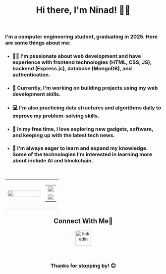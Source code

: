 <h1 align="center">Hi there, I'm Ninad! 🙋‍♂️</h1>
<br>

### I'm a computer engineering student, graduating in 2025. Here are some things about me:

- ### 👨‍💻 I'm passionate about web development and have experience with frontend technologies (HTML, CSS, JS), backend (Express.js), database (MongoDB), and authentication.
- ### 🚀 Currently, I'm working on building projects using my web development skills.
- ### 💻 I'm also practicing data structures and algorithms daily to improve my problem-solving skills.
- ### 📱 In my free time, I love exploring new gadgets, software, and keeping up with the latest tech news.
- ### 🌱 I'm always eager to learn and expand my knowledge. Some of the technologies I'm interested in learning more about include AI and blockchain.


<br>
<table border="0">
  <tr>
    <td width=70%><img width=100% height=100% src="https://github.com/NINAD-17/NINAD-17/assets/94175390/36b73704-0188-4502-b228-122d68112b4b"></td>
    <td width=30%>
      <table border="0">
        <tr><td><img  width=100% src="https://github-readme-stats.vercel.app/api?username=NINAD-17&show_icons=true&include_all_commits=true"</td></tr>
        <tr><td><img width="100%" src="https://github-readme-stats.vercel.app/api/top-langs/?username=NINAD-17&layout=compact" /></td></tr>
      </table>
    </td>
  </tr>
</table>


<!--- snake -->
<!--
<div align="center">
  <img  src="https://github.com/1999AZZAR/1999AZZAR/blob/main/resources/img/grid-snake.svg"
       alt="snake" /></a>
</div>


<h2 align="center">Technologies That I Know👨🏻‍💻</h2>
<p align="center">
  <a href="https://skillicons.dev">
    <img src="https://skillicons.dev/icons?i=git,github,html,css,js,bootstrap,react,materialui,nodejs,express,mongodb,c,cpp,java,linux,postman,vscode,atom,idea,replit&perline=14" />
  </a>
</p>
--->

<h2 align="center">Connect With Me🤝</h2>
<p align="center">
  <a href="https://www.linkedin.com/in/ninad-dhulap/" target="blank"><img align="center" src="https://user-images.githubusercontent.com/88904952/234979284-68c11d7f-1acc-4f0c-ac78-044e1037d7b0.png" alt="linkedin" height="50" width="50" /></a>
</p>

<br>
<h3 align="center">Thanks for stopping by! 😊</h3>

